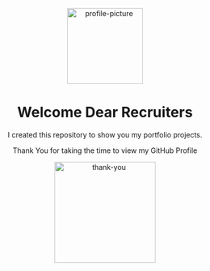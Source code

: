 <p align="center">
    <img width="150px" alt ="profile-picture" src="https://avatars.githubusercontent.com/u/133496507?v=4">
</p>

<h1 align='center'>Welcome Dear Recruiters</h1>
<p align='center'>
   I created this repository to show you my portfolio projects.
</p>
<div size='20px' align="center">Thank You for taking the time to view my GitHub Profile 
</div>
<p align="center">
<img width="200px" alt="thank-you" src="https://www.funimada.com/assets/images/cards/big/thank-you-2.gif" />
</p>

